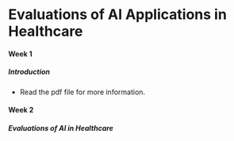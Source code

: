 # Evaluations of AI Applications in Healthcare

#### Week 1

##### Introduction 

- Read the pdf file for more information.

#### Week 2

##### Evaluations of AI in Healthcare
